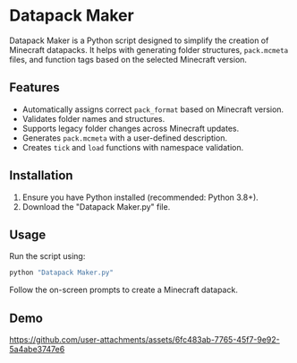 # Datapack Maker

Datapack Maker is a Python script designed to simplify the creation of Minecraft datapacks. It helps with generating folder structures, `pack.mcmeta` files, and function tags based on the selected Minecraft version.

## Features
- Automatically assigns correct `pack_format` based on Minecraft version.
- Validates folder names and structures.
- Supports legacy folder changes across Minecraft updates.
- Generates `pack.mcmeta` with a user-defined description.
- Creates `tick` and `load` functions with namespace validation.

## Installation
1. Ensure you have Python installed (recommended: Python 3.8+).
2. Download the "Datapack Maker.py" file.

## Usage
Run the script using:
```sh
python "Datapack Maker.py"
```
Follow the on-screen prompts to create a Minecraft datapack.

## Demo

https://github.com/user-attachments/assets/6fc483ab-7765-45f7-9e92-5a4abe3747e6






